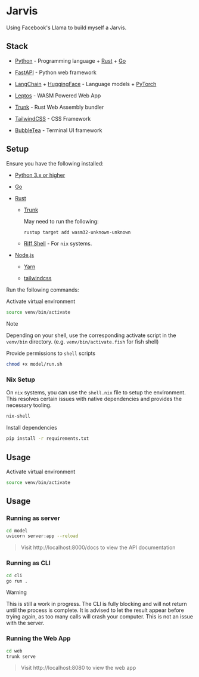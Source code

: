 # Jarvis

Using Facebook's Llama to build myself a Jarvis.

## Stack

- [Python](https://www.python.org/) - Programming language + [Rust](https://www.rust-lang.org/) + [Go](https://golang.org/)

- [FastAPI](https://fastapi.tiangolo.com/) - Python web framework

- [LangChain](https://www.langchain.com/) + [HuggingFace](https://huggingface.co/) - Language models + [PyTorch](https://pytorch.org/)

- [Leptos](https://leptos.dev/) - WASM Powered Web App

- [Trunk](https://trunkrs.dev/) - Rust Web Assembly bundler

- [TailwindCSS](https://tailwindcss.com/) - CSS Framework

- [BubbleTea](https://github.com/charmbracelet/bubbletea) - Terminal UI framework

## Setup

Ensure you have the following installed:

- [Python 3.x or higher](https://www.python.org/downloads/)

- [Go](https://golang.org/doc/install)

- [Rust](https://www.rust-lang.org/tools/install)

    - [Trunk](https://trunkrs.dev/)
    
        May need to run the following:

        ```bash
        rustup target add wasm32-unknown-unknown
        ```

    - [Riff Shell](https://www.riff.sh/) - For `nix` systems.

- [Node.js](https://nodejs.org/en/download/)
        
    - [Yarn](https://classic.yarnpkg.com/en/docs/install/)

    - [tailwindcss](https://tailwindcss.com/docs/installation)

Run the following commands:

Activate virtual environment

```bash
source venv/bin/activate
```

> [!NOTE]
> Depending on your shell, use the corresponding activate script in the `venv/bin` directory. (e.g. `venv/bin/activate.fish` for fish shell)

Provide permissions to `shell` scripts

```bash
chmod +x model/run.sh
```

### Nix Setup

On `nix` systems, you can use the `shell.nix` file to setup the environment. This resolves certain issues with native dependencies and provides the necessary tooling.

```bash
nix-shell
```

Install dependencies

```bash
pip install -r requirements.txt
```

## Usage

Activate virtual environment

```bash
source venv/bin/activate
```

## Usage

### Running as server

```bash
cd model
uvicorn server:app --reload
```

> Visit http://localhost:8000/docs to view the API documentation

### Running as CLI

```bash
cd cli
go run .
```

> [!WARNING]
> This is still a work in progress. The CLI is fully blocking and will not return until the process is complete. It is advised to let the result appear before trying again, as too many calls will crash your computer. This is not an issue with the server.

### Running the Web App

```bash
cd web
trunk serve
```

> Visit http://localhost:8080 to view the web app
